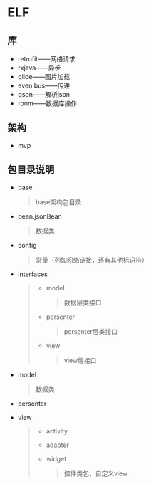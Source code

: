 # ELF
## 库

- retrofit——网络请求
- rxjava——异步
- glide——图片加载
- even bus——传递
- gson——解析json
- room——数据库操作

## 架构

- mvp

## 包目录说明

- base

  > base架构包目录

- bean.jsonBean

  > 数据类

- config

  > 常量（列如网络链接，还有其他标识符）

- interfaces

  > - model 
  >
  >   > 数据层类接口
  >
  > - persenter
  >
  >   > persenter层类接口
  >
  > - view
  >
  >   > view层接口

- model

  > 数据类

- persenter

- view

  > - activity
  >
  > - adapter
  >
  > - widget
  >
  >   > 控件类包，自定义view








